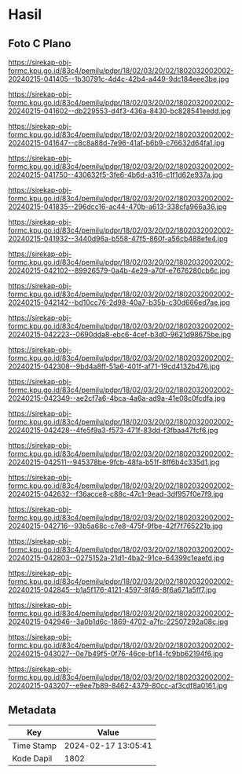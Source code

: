 # Hasil

## Foto C Plano

https://sirekap-obj-formc.kpu.go.id/83c4/pemilu/pdpr/18/02/03/20/02/1802032002002-20240215-041405--1b30791c-4d4c-42b4-a449-9dc184eee3be.jpg

https://sirekap-obj-formc.kpu.go.id/83c4/pemilu/pdpr/18/02/03/20/02/1802032002002-20240215-041602--db229553-d4f3-436a-8430-bc828541eedd.jpg

https://sirekap-obj-formc.kpu.go.id/83c4/pemilu/pdpr/18/02/03/20/02/1802032002002-20240215-041647--c8c8a88d-7e96-41af-b6b9-c76632d64fa1.jpg

https://sirekap-obj-formc.kpu.go.id/83c4/pemilu/pdpr/18/02/03/20/02/1802032002002-20240215-041750--430632f5-3fe6-4b6d-a316-c1f1d62e937a.jpg

https://sirekap-obj-formc.kpu.go.id/83c4/pemilu/pdpr/18/02/03/20/02/1802032002002-20240215-041835--296dcc16-ac44-470b-a613-338cfa966a36.jpg

https://sirekap-obj-formc.kpu.go.id/83c4/pemilu/pdpr/18/02/03/20/02/1802032002002-20240215-041932--3440d96a-b558-47f5-860f-a56cb488efe4.jpg

https://sirekap-obj-formc.kpu.go.id/83c4/pemilu/pdpr/18/02/03/20/02/1802032002002-20240215-042102--89926579-0a4b-4e29-a70f-e7676280cb6c.jpg

https://sirekap-obj-formc.kpu.go.id/83c4/pemilu/pdpr/18/02/03/20/02/1802032002002-20240215-042142--bd10cc76-2d98-40a7-b35b-c30d666ed7ae.jpg

https://sirekap-obj-formc.kpu.go.id/83c4/pemilu/pdpr/18/02/03/20/02/1802032002002-20240215-042223--0690dda8-ebc6-4cef-b3d0-9621d98675be.jpg

https://sirekap-obj-formc.kpu.go.id/83c4/pemilu/pdpr/18/02/03/20/02/1802032002002-20240215-042308--9bd4a8ff-51a6-401f-af71-19cd4132b476.jpg

https://sirekap-obj-formc.kpu.go.id/83c4/pemilu/pdpr/18/02/03/20/02/1802032002002-20240215-042349--ae2cf7a6-4bca-4a6a-ad9a-41e08c0fcdfa.jpg

https://sirekap-obj-formc.kpu.go.id/83c4/pemilu/pdpr/18/02/03/20/02/1802032002002-20240215-042428--4fe5f9a3-f573-471f-83dd-f3fbaa47fcf6.jpg

https://sirekap-obj-formc.kpu.go.id/83c4/pemilu/pdpr/18/02/03/20/02/1802032002002-20240215-042511--945378be-9fcb-48fa-b51f-8ff6b4c335d1.jpg

https://sirekap-obj-formc.kpu.go.id/83c4/pemilu/pdpr/18/02/03/20/02/1802032002002-20240215-042632--f36acce8-c88c-47c1-9ead-3df957f0e7f9.jpg

https://sirekap-obj-formc.kpu.go.id/83c4/pemilu/pdpr/18/02/03/20/02/1802032002002-20240215-042716--93b5a68c-c7e8-475f-9fbe-42f7f765221b.jpg

https://sirekap-obj-formc.kpu.go.id/83c4/pemilu/pdpr/18/02/03/20/02/1802032002002-20240215-042803--0275152a-21d1-4ba2-91ce-64399c1eaefd.jpg

https://sirekap-obj-formc.kpu.go.id/83c4/pemilu/pdpr/18/02/03/20/02/1802032002002-20240215-042845--b1a5f176-4121-4597-8f46-8f6a671a5ff7.jpg

https://sirekap-obj-formc.kpu.go.id/83c4/pemilu/pdpr/18/02/03/20/02/1802032002002-20240215-042946--3a0b1d6c-1869-4702-a7fc-22507292a08c.jpg

https://sirekap-obj-formc.kpu.go.id/83c4/pemilu/pdpr/18/02/03/20/02/1802032002002-20240215-043027--0e7b49f5-0f76-46ce-bf14-fc9bb62194f6.jpg

https://sirekap-obj-formc.kpu.go.id/83c4/pemilu/pdpr/18/02/03/20/02/1802032002002-20240215-043207--e9ee7b89-8462-4379-80cc-af3cdf8a0161.jpg


## Metadata

| Key        | Value               |
| ---------- | ------------------- |
| Time Stamp | 2024-02-17 13:05:41 |
| Kode Dapil | 1802                |




